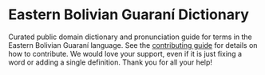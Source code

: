 
# Eastern Bolivian Guaraní Dictionary

Curated public domain dictionary and pronunciation guide for terms in the Eastern Bolivian Guaraní language. See the [contributing guide](https://github.com/drumworkteam/term/blob/make/.github/contributing.md) for details on how to contribute. We would love your support, even if it is just fixing a word or adding a single definition. Thank you for all your help!
